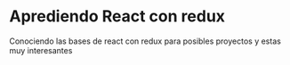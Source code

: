 # Aprediendo React con redux

Conociendo las bases de react con redux para posibles proyectos y estas muy interesantes
